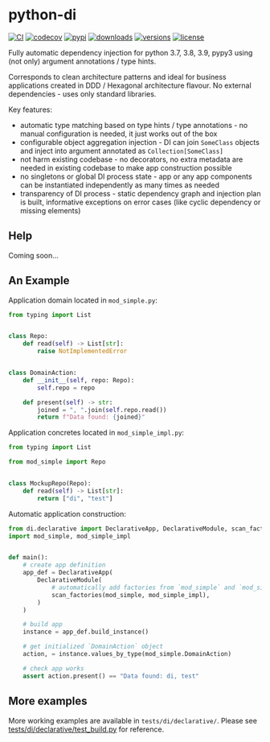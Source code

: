 # python-di

[![CI](https://github.com/dlski/python-di/actions/workflows/ci.yml/badge.svg?branch=master&event=push)](https://github.com/dlski/python-di/actions/workflows/ci.yml)
[![codecov](https://codecov.io/gh/dlski/python-di/branch/master/graph/badge.svg?token=DXIZA2T8W6)](https://codecov.io/gh/dlski/python-di)
[![pypi](https://img.shields.io/pypi/v/python-di.svg)](https://pypi.python.org/pypi/python-di)
[![downloads](https://img.shields.io/pypi/dm/python-di.svg)](https://pypistats.org/packages/python-di)
[![versions](https://img.shields.io/pypi/pyversions/python-di.svg)](https://github.com/dlski/python-di)
[![license](https://img.shields.io/github/license/dlski/python-di.svg)](https://github.com/dlski/python-di/blob/master/LICENSE)

Fully automatic dependency injection for python 3.7, 3.8, 3.9, pypy3 using (not only) argument annotations / type hints.

Corresponds to clean architecture patterns and ideal for business applications created in DDD / Hexagonal architecture flavour.
No external dependencies - uses only standard libraries.

Key features:
- automatic type matching based on type hints / type annotations - 
  no manual configuration is needed, it just works out of the box
- configurable object aggregation injection - 
  DI can join `SomeClass` objects and inject into argument annotated as `Collection[SomeClass]`
- not harm existing codebase - 
  no decorators, no extra metadata are needed in existing codebase to make app construction possible
- no singletons or global DI process state -
  app or any app components can be instantiated independently as many times as needed
- transparency of DI process - 
  static dependency graph and injection plan is built, informative exceptions on error cases
  (like cyclic dependency or missing elements)

## Help
Coming soon...

## An Example
Application domain located in `mod_simple.py`:
```py
from typing import List


class Repo:
    def read(self) -> List[str]:
        raise NotImplementedError


class DomainAction:
    def __init__(self, repo: Repo):
        self.repo = repo

    def present(self) -> str:
        joined = ", ".join(self.repo.read())
        return f"Data found: {joined}"
```

Application concretes located in `mod_simple_impl.py`:
```py
from typing import List

from mod_simple import Repo


class MockupRepo(Repo):
    def read(self) -> List[str]:
        return ["di", "test"]
```

Automatic application construction:
```py
from di.declarative import DeclarativeApp, DeclarativeModule, scan_factories
import mod_simple, mod_simple_impl


def main():
    # create app definition
    app_def = DeclarativeApp(
        DeclarativeModule(
            # automatically add factories from `mod_simple` and `mod_simple_impl`
            scan_factories(mod_simple, mod_simple_impl),
        )
    )

    # build app
    instance = app_def.build_instance()

    # get initialized `DomainAction` object
    action, = instance.values_by_type(mod_simple.DomainAction)

    # check app works
    assert action.present() == "Data found: di, test"
```

## More examples
More working examples are available in `tests/di/declarative/`.
Please see [tests/di/declarative/test_build.py](tests/di/declarative/test_build.py) for reference.
